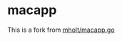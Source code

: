 # macapp

This is a fork from [mholt/macapp.go](https://gist.github.com/mholt/11008646c95d787c30806d3f24b2c844)